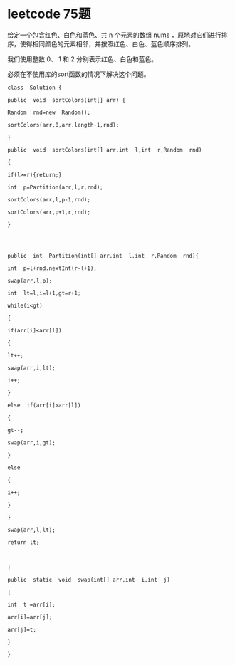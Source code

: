 ﻿# leetcode 75题
给定一个包含红色、白色和蓝色、共 n 个元素的数组 nums ，原地对它们进行排序，使得相同颜色的元素相邻，并按照红色、白色、蓝色顺序排列。

我们使用整数 0、 1 和 2 分别表示红色、白色和蓝色。

必须在不使用库的sort函数的情况下解决这个问题。
```
class  Solution {

public  void  sortColors(int[] arr) {

Random  rnd=new  Random();

sortColors(arr,0,arr.length-1,rnd);

}

public  void  sortColors(int[] arr,int  l,int  r,Random  rnd)

{

if(l>=r){return;}

int  p=Partition(arr,l,r,rnd);

sortColors(arr,l,p-1,rnd);

sortColors(arr,p+1,r,rnd);

}

  
  

public  int  Partition(int[] arr,int  l,int  r,Random  rnd){

int  p=l+rnd.nextInt(r-l+1);

swap(arr,l,p);

int  lt=l,i=l+1,gt=r+1;

while(i<gt)

{

if(arr[i]<arr[l])

{

lt++;

swap(arr,i,lt);

i++;

}

else  if(arr[i]>arr[l])

{

gt--;

swap(arr,i,gt);

}

else

{

i++;

}

}

swap(arr,l,lt);

return lt;

  

}

public  static  void  swap(int[] arr,int  i,int  j)

{

int  t =arr[i];

arr[i]=arr[j];

arr[j]=t;

}

}
```

